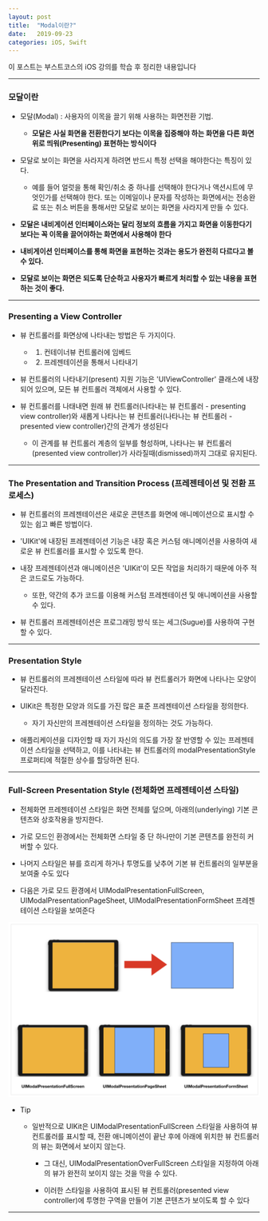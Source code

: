 ```yaml
---
layout: post
title:  "Modal이란?"
date:   2019-09-23
categories: iOS, Swift
---
```


이 포스트는 부스트코스의 iOS 강의를 학습 후 정리한 내용입니다

- - -

### 모달이란

- 모달(Modal) : 사용자의 이목을 끌기 위해 사용하는 화면전환 기법.

    - **모달은 사실 화면을 전환한다기 보다는 이목을 집중해야 하는 화면을 다른 화면 위로 띄워(Presenting) 표현하는 방식이다**
    
- 모달로 보이는 화면을 사라지게 하려면 반드시 특정 선택을 해야한다는 특징이 있다.

    - 예를 들어 얼럿을 통해 확인/취소 중 하나를 선택해야 한다거나 액션시트에 무엇인가를 선택해야 한다. 또는 이메일이나 문자를 작성하는 화면에서는 전송완료 또는 취소 버튼을 통해서만 모달로 보이는 화면을 사라지게 만들 수 있다.
    
- **모달은 내비게이션 인터페이스와는 달리 정보의 흐름을 가지고 화면을 이동한다기 보다는 꼭 이목을 끌어야하는 화면에서 사용해야 한다**

- **내비게이션 인터페이스를 통해 화면을 표현하는 것과는 용도가 완전히 다르다고 볼 수 있다.**

- **모달로 보이는 화면은 되도록 단순하고 사용자가 빠르게 처리할 수 있는 내용을 표현하는 것이 좋다.**

- - -

### Presenting a View Controller

- 뷰 컨트롤러를 화면상에 나타내는 방법은 두 가지이다.

    - 1) 컨테이너뷰 컨트롤러에 임베드
    
    - 2) 프레젠테이션을 통해서 나타내기
    
- 뷰 컨트롤러의 나타내기(present) 지원 기능은 'UIViewController' 클래스에 내장되어 있으며, 모든 뷰 컨트롤러 객체에서 사용할 수 있다.

- 뷰 컨트롤러를 나태내면 원래 뷰 컨트롤러(나타내는 뷰 컨트롤러 - presenting view controller)와 새롭게 나타나는 뷰 컨트롤러(나타나는 뷰 컨트롤러 - presented view controller)간의 관계가 생성된다

    - 이 관계를 뷰 컨트롤러 계층의 일부를 형성하며, 나타나는 뷰 컨트롤러(presented view controller)가 사라질때(dismissed)까지 그대로 유지된다.
    
- - -

### The Presentation and Transition Process (프레젠테이션 및 전환 프로세스)

- 뷰 컨트롤러의 프레젠테이션은 새로운 콘텐츠를 화면에 애니메이션으로 표시할 수 있는 쉽고 빠른 방법이다.

- 'UIKit'에 내장된 프레젠테이션 기능은 내장 혹은 커스텀 애니메이션을 사용하여 새로운 뷰 컨트롤러를 표시할 수 있도록 한다.

- 내장 프레젠테이션과 애니메이션은 'UIKit'이 모든 작업을 처리하기 때문에 아주 적은 코드로도 가능하다.

    - 또한, 약간의 추가 코드를 이용해 커스텀 프레젠테이션 및 애니메이션을 사용할 수 있다.
    
- 뷰 컨트롤러 프레젠테이션은 프로그래밍 방식 또는 세그(Sugue)를 사용하여 구현할 수 있다.

- - -

### Presentation Style

- 뷰 컨트롤러의 프레젠테이션 스타일에 따라 뷰 컨트롤러가 화면에 나타나는 모양이 달라진다.

- UIKit은 특정한 모양과 의도를 가진 많은 표준 프레젠테이션 스타일을 정의한다.

    - 자기 자신만의 프레젠테이션 스타일을 정의하는 것도 가능하다.
    
- 애플리케이션을 디자인할 때 자기 자신의 의도를 가장 잘 반영할 수 있는 프레젠테이션 스타일을 선택하고, 이를 나타내는 뷰 컨트롤러의 modalPresentationStyle 프로퍼티에 적절한 상수를 할당하면 된다.

- - -

### Full-Screen Presentation Style (전체화면 프레젠테이션 스타일)

- 전체화면 프레젠테이션 스타일은 화면 전체를 덮으며, 아래의(underlying) 기본 콘텐츠와 상호작용을 방지한다.

- 가로 모드인 환경에서는 전체화면 스타일 중 단 하나만이 기본 콘텐츠를 완전히 커버할 수 있다.

- 나머지 스타일은 뷰를 흐리게 하거나 투명도를 낮추어 기본 뷰 컨트롤러의 일부분을 보여줄 수도 있다

- 다음은 가로 모드 환경에서 UIModalPresentationFullScreen, UIModalPresentationPageSheet, UIModalPresentationFormSheet 프레젠테이션 스타일을 보여준다

![fulScreenPresentationStyleImage](https://github.com/VincentGeranium/VincentGeranium.github.io/blob/master/assets/img/Full-Screen-Presentation-Style.png?raw=true)

- Tip

    - 일반적으로 UIKit은 UIModalPresentationFullScreen 스타일을 사용하여 뷰 컨트롤러를 표시할 때, 전환 애니메이션이 끝난 후에 아래에 위치한 뷰 컨트롤러의 뷰는 화면에서 보이지 않는다.
    
        - 그 대신, UIModalPresentationOverFullScreen 스타일을 지정하여 아래의 뷰가 완전히 보이지 않는 것을 막을 수 있다.
        
        - 이러한 스타일을 사용하여 표시된 뷰 컨트롤러(presented view controller)에 투명한 구역을 만들어 기본 콘텐츠가 보이도록 할 수 있다
        
- - -



